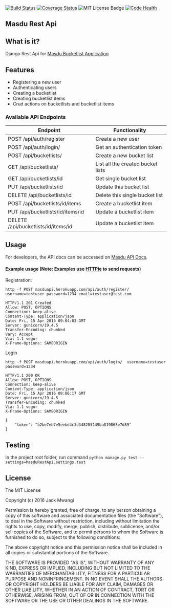 [![Build Status](https://travis-ci.org/andela-jmwangi/MasduRestApi.svg?branch=feature-review)](https://travis-ci.org/andela-jmwangi/MasduRestApi)
[![Coverage Status](https://coveralls.io/repos/github/andela-jmwangi/MasduRestApi/badge.svg?branch=feature-review)](https://coveralls.io/github/andela-jmwangi/MasduRestApi?branch=feature-review)
![MIT License Badge](https://img.shields.io/badge/license-mit-blue.svg)
[![Code Health](https://landscape.io/github/andela-jmwangi/MasduRestApi/feature-review/landscape.svg?style=flat)](https://landscape.io/github/andela-jmwangi/MasduRestApi/feature-review)


## Masdu Rest Api

## What is it?

Django Rest Api for [Masdu Bucketlist Application](http://masdu.herokuapp.com/)

## Features

- Registering a new user
- Authenticating users
- Creating a bucketlist
- Creating bucketlist items
- Crud actions on bucketlists and bucketlist items


### Available API Endpoints


| Endpoint                              | Functionality                         |
|---------------------------------------|-------------------------------------|
| POST /api/auth/register               | Create a new user                   |
| POST /api/auth/login/                 | Get an authentication token         |
| POST /api/bucketlists/                | Create a new bucket list              |
| GET  /api/bucketlists/                | List all the created bucket lists     |
| GET  /api/bucketlists/id              | Get single bucket list                |
| PUT /api/bucketlists/id                 | Update this bucket list             |
| DELETE /api/bucketlists/id              | Delete this single bucket list      |
| POST /api/bucketlists/id/items          | Create a bucketlist item              |
| PUT /api/bucketlists/id/items/id      | Update a bucketlist item            |
| DELETE /api/bucketlists/id/items/id   | Update a bucketlist item            |

## Usage

For developers, the API docs can be accessed on [Masdu API Docs](https://masduapi.herokuapp.com/docs/).

#### Example usage (Note: Examples use [HTTPie](https://github.com/jkbrzt/httpie) to send requests)

Registration:

```
http -f POST masduapi.herokuapp.com/api/auth/register/  username=testuser password=1234 email=testuser@test.com

HTTP/1.1 201 Created
Allow: POST, OPTIONS
Connection: keep-alive
Content-Type: application/json
Date: Fri, 15 Apr 2016 09:04:03 GMT
Server: gunicorn/19.4.5
Transfer-Encoding: chunked
Vary: Accept
Via: 1.1 vegur
X-Frame-Options: SAMEORIGIN

```

Login

```
http -f POST masduapi.herokuapp.com/api/auth/login/  username=testuser password=1234

HTTP/1.1 200 OK
Allow: POST, OPTIONS
Connection: keep-alive
Content-Type: application/json
Date: Fri, 15 Apr 2016 09:06:17 GMT
Server: gunicorn/19.4.5
Transfer-Encoding: chunked
Via: 1.1 vegur
X-Frame-Options: SAMEORIGIN

{
    "token": "b2be7eb7e5eebd4c3d348285249ba819868e7d89"
}
```

## Testing

In the project root folder, run command `python manage.py test --settings=MasduRestApi.settings.test`

## License

The MIT License

Copyright (c) 2016 Jack Mwangi

Permission is hereby granted, free of charge, to any person obtaining a copy
of this software and associated documentation files (the "Software"), to deal
in the Software without restriction, including without limitation the rights
to use, copy, modify, merge, publish, distribute, sublicense, and/or sell
copies of the Software, and to permit persons to whom the Software is
furnished to do so, subject to the following conditions:

The above copyright notice and this permission notice shall be included in
all copies or substantial portions of the Software.

THE SOFTWARE IS PROVIDED "AS IS", WITHOUT WARRANTY OF ANY KIND, EXPRESS OR
IMPLIED, INCLUDING BUT NOT LIMITED TO THE WARRANTIES OF MERCHANTABILITY,
FITNESS FOR A PARTICULAR PURPOSE AND NONINFRINGEMENT. IN NO EVENT SHALL THE
AUTHORS OR COPYRIGHT HOLDERS BE LIABLE FOR ANY CLAIM, DAMAGES OR OTHER
LIABILITY, WHETHER IN AN ACTION OF CONTRACT, TORT OR OTHERWISE, ARISING FROM,
OUT OF OR IN CONNECTION WITH THE SOFTWARE OR THE USE OR OTHER DEALINGS IN
THE SOFTWARE.
